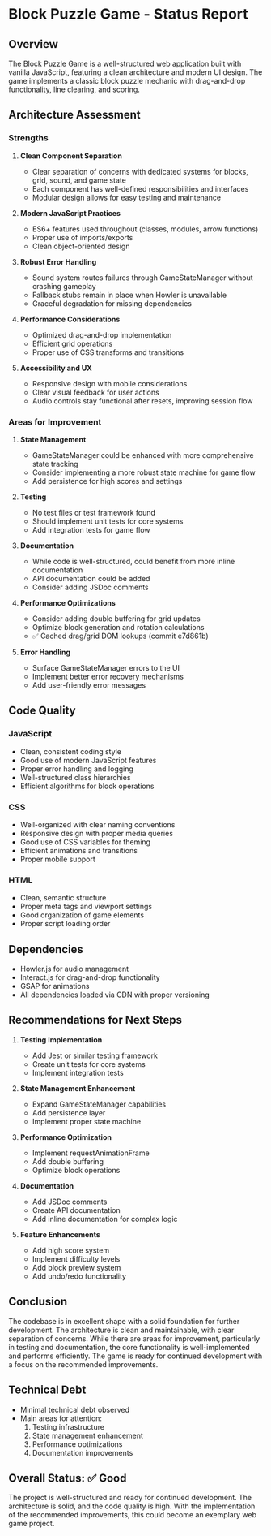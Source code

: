 # Block Puzzle Game - Status Report

## Overview
The Block Puzzle Game is a well-structured web application built with vanilla JavaScript, featuring a clean architecture and modern UI design. The game implements a classic block puzzle mechanic with drag-and-drop functionality, line clearing, and scoring.

## Architecture Assessment

### Strengths
1. **Clean Component Separation**
   - Clear separation of concerns with dedicated systems for blocks, grid, sound, and game state
   - Each component has well-defined responsibilities and interfaces
   - Modular design allows for easy testing and maintenance

2. **Modern JavaScript Practices**
   - ES6+ features used throughout (classes, modules, arrow functions)
   - Proper use of imports/exports
   - Clean object-oriented design

3. **Robust Error Handling**
   - Sound system routes failures through GameStateManager without crashing gameplay
   - Fallback stubs remain in place when Howler is unavailable
   - Graceful degradation for missing dependencies

4. **Performance Considerations**
   - Optimized drag-and-drop implementation
   - Efficient grid operations
   - Proper use of CSS transforms and transitions

5. **Accessibility and UX**
   - Responsive design with mobile considerations
   - Clear visual feedback for user actions
   - Audio controls stay functional after resets, improving session flow

### Areas for Improvement

1. **State Management**
   - GameStateManager could be enhanced with more comprehensive state tracking
   - Consider implementing a more robust state machine for game flow
   - Add persistence for high scores and settings

2. **Testing**
   - No test files or test framework found
   - Should implement unit tests for core systems
   - Add integration tests for game flow

3. **Documentation**
   - While code is well-structured, could benefit from more inline documentation
   - API documentation could be added
   - Consider adding JSDoc comments

4. **Performance Optimizations**
   - Consider adding double buffering for grid updates
   - Optimize block generation and rotation calculations
   - ✅ Cached drag/grid DOM lookups (commit e7d861b)

5. **Error Handling**
   - Surface GameStateManager errors to the UI
   - Implement better error recovery mechanisms
   - Add user-friendly error messages

## Code Quality

### JavaScript
- Clean, consistent coding style
- Good use of modern JavaScript features
- Proper error handling and logging
- Well-structured class hierarchies
- Efficient algorithms for block operations

### CSS
- Well-organized with clear naming conventions
- Responsive design with proper media queries
- Good use of CSS variables for theming
- Efficient animations and transitions
- Proper mobile support

### HTML
- Clean, semantic structure
- Proper meta tags and viewport settings
- Good organization of game elements
- Proper script loading order

## Dependencies
- Howler.js for audio management
- Interact.js for drag-and-drop functionality
- GSAP for animations
- All dependencies loaded via CDN with proper versioning

## Recommendations for Next Steps

1. **Testing Implementation**
   - Add Jest or similar testing framework
   - Create unit tests for core systems
   - Implement integration tests

2. **State Management Enhancement**
   - Expand GameStateManager capabilities
   - Add persistence layer
   - Implement proper state machine

3. **Performance Optimization**
   - Implement requestAnimationFrame
   - Add double buffering
   - Optimize block operations

4. **Documentation**
   - Add JSDoc comments
   - Create API documentation
   - Add inline documentation for complex logic

5. **Feature Enhancements**
   - Add high score system
   - Implement difficulty levels
   - Add block preview system
   - Add undo/redo functionality

## Conclusion
The codebase is in excellent shape with a solid foundation for further development. The architecture is clean and maintainable, with clear separation of concerns. While there are areas for improvement, particularly in testing and documentation, the core functionality is well-implemented and performs efficiently. The game is ready for continued development with a focus on the recommended improvements.

## Technical Debt
- Minimal technical debt observed
- Main areas for attention:
  1. Testing infrastructure
  2. State management enhancement
  3. Performance optimizations
  4. Documentation improvements

## Overall Status: ✅ Good
The project is well-structured and ready for continued development. The architecture is solid, and the code quality is high. With the implementation of the recommended improvements, this could become an exemplary web game project. 
